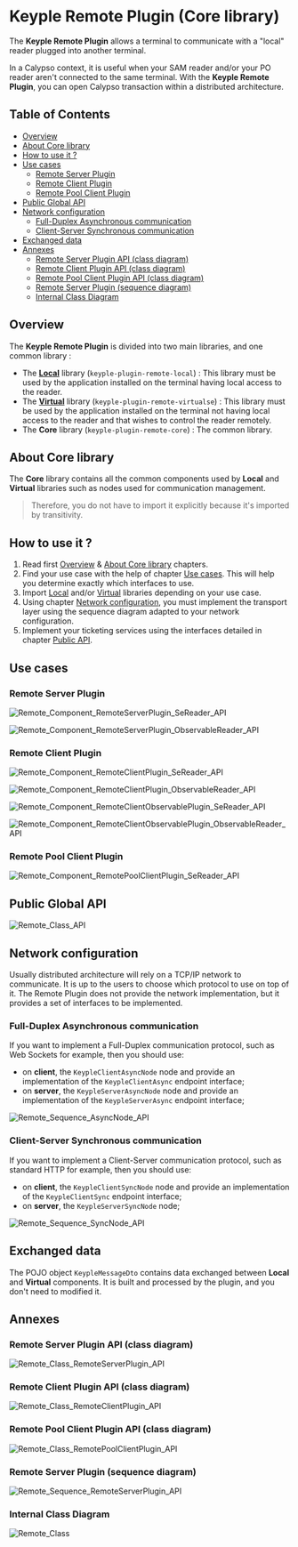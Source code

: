 # Keyple Remote Plugin (Core library)

The **Keyple Remote Plugin** allows a terminal to communicate with a "local" reader plugged into another terminal.

In a Calypso context, it is useful when your SAM reader and/or your PO reader aren't connected to the same terminal. With the **Keyple Remote Plugin**, you can open Calypso transaction within a distributed architecture.

## Table of Contents

* [Overview](#overview)
* [About Core library](#about-core-library)
* [How to use it ?](#how-to-use-it-)
* [Use cases](#use-cases)
    * [Remote Server Plugin](#remote-server-plugin)
    * [Remote Client Plugin](#remote-client-plugin)
    * [Remote Pool Client Plugin](#remote-pool-client-plugin)
* [Public Global API](#public-global-api)
* [Network configuration](#network-configuration)
    * [Full-Duplex Asynchronous communication](#full-duplex-asynchronous-communication)
    * [Client-Server Synchronous communication](#client-server-synchronous-communication)
* [Exchanged data](#exchanged-data)
* [Annexes](#annexes)
    * [Remote Server Plugin API (class diagram)](#remote-server-plugin-api-class-diagram)
    * [Remote Client Plugin API (class diagram)](#remote-client-plugin-api-class-diagram)
    * [Remote Pool Client Plugin API (class diagram)](#remote-pool-client-plugin-api-class-diagram)
    * [Remote Server Plugin (sequence diagram)](#remote-server-plugin-sequence-diagram)
    * [Internal Class Diagram](#internal-class-diagram)

## Overview

The **Keyple Remote Plugin** is divided into two main libraries, and one common library :
* The **[Local](../local/README.md)** library (`keyple-plugin-remote-local`) : This library must be used by the application installed on the terminal having local access to the reader.
* The **[Virtual](../virtual/README.md)** library (`keyple-plugin-remote-virtualse`) : This library must be used by the application installed on the terminal not having local access to the reader and that wishes to control the reader remotely.
* The **Core** library (`keyple-plugin-remote-core`) : The common library.

## About Core library

The **Core** library contains all the common components used by **Local** and **Virtual** libraries such as nodes used for communication management.

> Therefore, you do not have to import it explicitly because it's imported by transitivity.

## How to use it ?

1. Read first [Overview](#overview) & [About Core library](#about-core-library) chapters.
2. Find your use case with the help of chapter [Use cases](#use-cases). This will help you determine exactly which interfaces to use.
3. Import [Local](../local/README.md) and/or [Virtual](../virtual/README.md) libraries depending on your use case.
4. Using chapter [Network configuration](#network-configuration), you must implement the transport layer using the sequence diagram adapted to your network configuration.
5. Implement your ticketing services using the interfaces detailed in chapter [Public API](#annexes).

## Use cases

### Remote Server Plugin

![Remote_Component_RemoteServerPlugin_SeReader_API](../../../../../docs/img/remote/component/Remote_Component_RemoteServerPlugin_SeReader_API.svg)

![Remote_Component_RemoteServerPlugin_ObservableReader_API](../../../../../docs/img/remote/component/Remote_Component_RemoteServerPlugin_ObservableReader_API.svg)

### Remote Client Plugin

![Remote_Component_RemoteClientPlugin_SeReader_API](../../../../../docs/img/remote/component/Remote_Component_RemoteClientPlugin_SeReader_API.svg)

![Remote_Component_RemoteClientPlugin_ObservableReader_API](../../../../../docs/img/remote/component/Remote_Component_RemoteClientPlugin_ObservableReader_API.svg)

![Remote_Component_RemoteClientObservablePlugin_SeReader_API](../../../../../docs/img/remote/component/Remote_Component_RemoteClientObservablePlugin_SeReader_API.svg)

![Remote_Component_RemoteClientObservablePlugin_ObservableReader_API](../../../../../docs/img/remote/component/Remote_Component_RemoteClientObservablePlugin_ObservableReader_API.svg)

### Remote Pool Client Plugin

![Remote_Component_RemotePoolClientPlugin_SeReader_API](../../../../../docs/img/remote/component/Remote_Component_RemotePoolClientPlugin_SeReader_API.svg)

## Public Global API

![Remote_Class_API](../../../../../docs/img/remote/class/Remote_Class_API.svg)

## Network configuration

Usually distributed architecture will rely on a TCP/IP network to communicate. It is up to the users to choose which protocol to use on top of it. The Remote Plugin does not provide the network implementation, but it provides a set of interfaces to be implemented.

### Full-Duplex Asynchronous communication

If you want to implement a Full-Duplex communication protocol, such as Web Sockets for example, then you should use:
* on **client**, the `KeypleClientAsyncNode` node and provide an implementation of the `KeypleClientAsync` endpoint interface;
* on **server**, the `KeypleServerAsyncNode` node and provide an implementation of the `KeypleServerAsync` endpoint interface;

![Remote_Sequence_AsyncNode_API](../../../../../docs/img/remote/sequence/Remote_Sequence_AsyncNode_API.svg)

### Client-Server Synchronous communication

If you want to implement a Client-Server communication protocol, such as standard HTTP for example, then you should use:
* on **client**, the `KeypleClientSyncNode` node and provide an implementation of the `KeypleClientSync` endpoint interface;
* on **server**, the `KeypleServerSyncNode` node;

![Remote_Sequence_SyncNode_API](../../../../../docs/img/remote/sequence/Remote_Sequence_SyncNode_API.svg)

## Exchanged data

The POJO object `KeypleMessageDto` contains data exchanged between **Local** and **Virtual** components. It is built and processed by the plugin, and you don't need to modified it.

## Annexes

### Remote Server Plugin API (class diagram)

![Remote_Class_RemoteServerPlugin_API](../../../../../docs/img/remote/class/Remote_Class_RemoteServerPlugin_API.svg)

### Remote Client Plugin API (class diagram)

![Remote_Class_RemoteClientPlugin_API](../../../../../docs/img/remote/class/Remote_Class_RemoteClientPlugin_API.svg)

### Remote Pool Client Plugin API (class diagram)

![Remote_Class_RemotePoolClientPlugin_API](../../../../../docs/img/remote/class/Remote_Class_RemotePoolClientPlugin_API.svg)

### Remote Server Plugin (sequence diagram)

![Remote_Sequence_RemoteServerPlugin_API](../../../../../docs/img/remote/sequence/Remote_Sequence_RemoteServerPlugin_API.svg)

### Internal Class Diagram

![Remote_Class](../../../../../docs/img/remote/class/impl/Remote_Class.svg)
